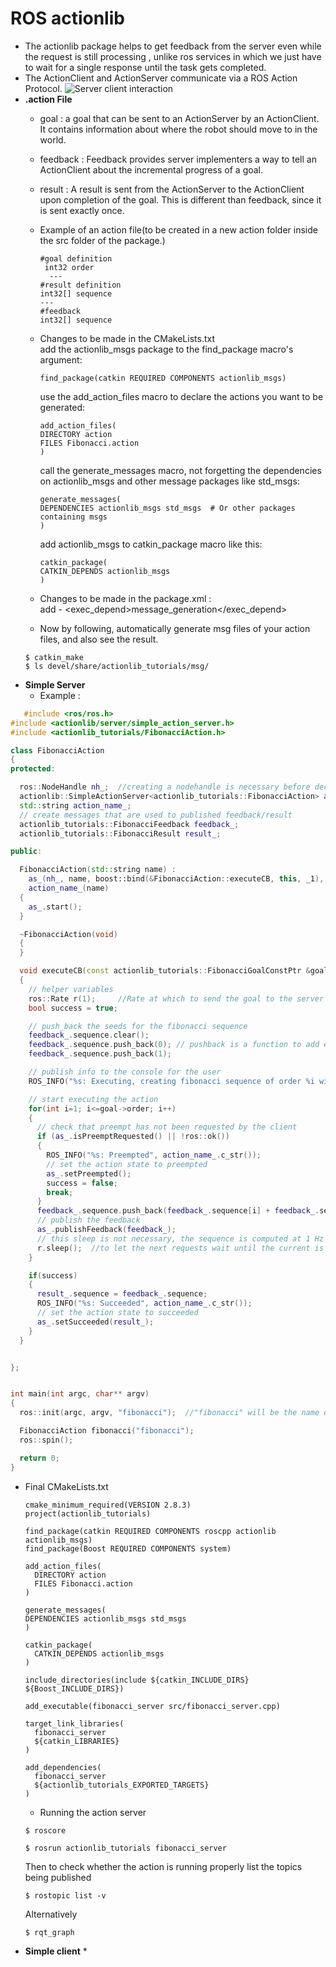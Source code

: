 # ROS actionlib

* The actionlib package helps to get feedback from the server even while the request is still processing , unlike ros services in     which we just have to wait for a single response until the task gets completed.
* The ActionClient and ActionServer communicate via a ROS Action Protocol.
  ![Server client interaction](http://wiki.ros.org/actionlib?action=AttachFile&do=get&target=client_server_interaction.png)
* __.action File__
  * goal : a goal that can be sent to an ActionServer by an ActionClient. It  contains information about where the robot should move to in the world. 
  * feedback : Feedback provides server implementers a way to tell an ActionClient about the incremental progress of a goal.
  * result : A result is sent from the ActionServer to the ActionClient upon completion of the goal. This is different than feedback, since it is sent exactly once.
  * Example of an action file(to be created in a new action folder inside the src folder of the package.) <br />
    ```
    #goal definition
     int32 order
      ---
    #result definition
    int32[] sequence
    ---
    #feedback
    int32[] sequence
      ```
   * Changes to be made in the CMakeLists.txt <br />
     add the actionlib_msgs package to the find_package macro's argument:
     ```
     find_package(catkin REQUIRED COMPONENTS actionlib_msgs)
     ```
     use the add_action_files macro to declare the actions you want to be generated: 
     ```
     add_action_files(
     DIRECTORY action
     FILES Fibonacci.action
     )
     ```
     call the generate_messages macro, not forgetting the dependencies on actionlib_msgs and other message packages like        std_msgs:
     ```
     generate_messages(
     DEPENDENCIES actionlib_msgs std_msgs  # Or other packages containing msgs
     )
     ```
     add actionlib_msgs to catkin_package macro like this: 
     ```
     catkin_package(
     CATKIN_DEPENDS actionlib_msgs
     )
     ```

   * Changes to be made in the package.xml : <br />
      add -  <exec_depend>message_generation</exec_depend>
   
   * Now by following, automatically generate msg files of your action files, and also see the result. 
    ```
    $ catkin_make
    $ ls devel/share/actionlib_tutorials/msg/
    ```
* __Simple Server__
  * Example :
```C++
   #include <ros/ros.h>
#include <actionlib/server/simple_action_server.h>
#include <actionlib_tutorials/FibonacciAction.h>

class FibonacciAction
{
protected:

  ros::NodeHandle nh_;  //creating a nodehandle is necessary before declaring a node
  actionlib::SimpleActionServer<actionlib_tutorials::FibonacciAction> as_; // NodeHandle instance must be created before this line. Otherwise strange error occurs.
  std::string action_name_;
  // create messages that are used to published feedback/result
  actionlib_tutorials::FibonacciFeedback feedback_;
  actionlib_tutorials::FibonacciResult result_;

public:

  FibonacciAction(std::string name) :
    as_(nh_, name, boost::bind(&FibonacciAction::executeCB, this, _1), false),
    action_name_(name)
  {
    as_.start();
  }

  ~FibonacciAction(void)
  {
  }

  void executeCB(const actionlib_tutorials::FibonacciGoalConstPtr &goal)
  {
    // helper variables
    ros::Rate r(1);     //Rate at which to send the goal to the server
    bool success = true;

    // push_back the seeds for the fibonacci sequence
    feedback_.sequence.clear();
    feedback_.sequence.push_back(0); // pushback is a function to add elements to a vector
    feedback_.sequence.push_back(1);

    // publish info to the console for the user
    ROS_INFO("%s: Executing, creating fibonacci sequence of order %i with seeds %i, %i", action_name_.c_str(), goal->order, feedback_.sequence[0], feedback_.sequence[1]);

    // start executing the action
    for(int i=1; i<=goal->order; i++)
    {
      // check that preempt has not been requested by the client
      if (as_.isPreemptRequested() || !ros::ok())
      {
        ROS_INFO("%s: Preempted", action_name_.c_str());
        // set the action state to preempted
        as_.setPreempted();
        success = false;
        break;
      }
      feedback_.sequence.push_back(feedback_.sequence[i] + feedback_.sequence[i-1]);
      // publish the feedback
      as_.publishFeedback(feedback_); 
      // this sleep is not necessary, the sequence is computed at 1 Hz for demonstration purposes
      r.sleep();  //to let the next requests wait until the current is processing 
    }

    if(success)
    {
      result_.sequence = feedback_.sequence;
      ROS_INFO("%s: Succeeded", action_name_.c_str());
      // set the action state to succeeded
      as_.setSucceeded(result_);
    }
  }


};


int main(int argc, char** argv)
{
  ros::init(argc, argv, "fibonacci");  //"fibonacci" will be the name of the node

  FibonacciAction fibonacci("fibonacci");
  ros::spin();

  return 0;
}
```
* Final CMakeLists.txt
   ```
   cmake_minimum_required(VERSION 2.8.3)
   project(actionlib_tutorials)

   find_package(catkin REQUIRED COMPONENTS roscpp actionlib actionlib_msgs)
   find_package(Boost REQUIRED COMPONENTS system)

   add_action_files(
     DIRECTORY action
     FILES Fibonacci.action
   )

   generate_messages(
   DEPENDENCIES actionlib_msgs std_msgs
   )

   catkin_package(
     CATKIN_DEPENDS actionlib_msgs
   )

   include_directories(include ${catkin_INCLUDE_DIRS} ${Boost_INCLUDE_DIRS})

   add_executable(fibonacci_server src/fibonacci_server.cpp) 
  
   target_link_libraries(
     fibonacci_server
     ${catkin_LIBRARIES}
   )

   add_dependencies(
     fibonacci_server
     ${actionlib_tutorials_EXPORTED_TARGETS}
   )
   ```
    * Running the action server 
    ```
    $ roscore
    ```
    ```
    $ rosrun actionlib_tutorials fibonacci_server
    ```
    Then to check whether the action is running properly list the topics being published
    ```
    $ rostopic list -v
    ```
    Alternatively
    ```
    $ rqt_graph
    ```
* __Simple client__
  *
